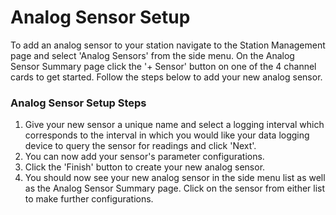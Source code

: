 # Analog Sensor Setup

To add an analog sensor to your station navigate to the Station Management page and select 'Analog Sensors' from the side menu. On the Analog Sensor Summary page click the '+ Sensor' button on one of the 4 channel cards to get started. Follow the steps below to add your new analog sensor.

### Analog Sensor Setup Steps

1.  Give your new sensor a unique name and select a logging interval which corresponds to the interval in which you would like your data logging device to query the sensor for readings and click 'Next'.
2.  You can now add your sensor's parameter configurations.
3.  Click the 'Finish' button to create your new analog sensor.
4.  You should now see your new analog sensor in the side menu list as well as the Analog Sensor Summary page. Click on the sensor from either list to make further configurations.